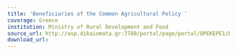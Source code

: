 ```yaml
---
title: 'Beneficiaries of the Common Agricultural Policy '
coverage: Greece
institution: Ministry of Rural Development and Food
source_url: http://asp.dikaiomata.gr:7780/portal/page/portal/OPEKEPE1/Dimosiopoihsh
download_url: 
---
```

